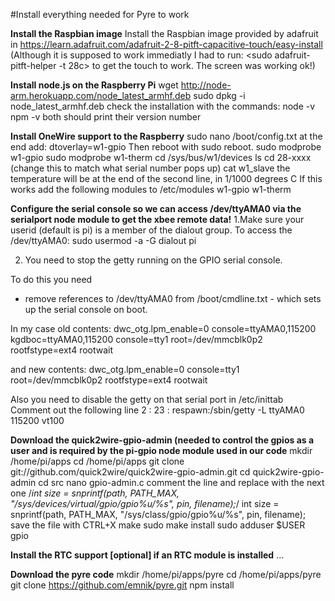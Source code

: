#Install everything needed for Pyre to work

**Install the Raspbian image**
Install the Raspbian image provided by adafruit in https://learn.adafruit.com/adafruit-2-8-pitft-capacitive-touch/easy-install
(Although it is supposed to work immediatly I had to run: <sudo adafruit-pitft-helper -t 28c> to get the touch to work. The screen was working ok!)

**Install node.js on the Raspberry Pi**
wget http://node-arm.herokuapp.com/node_latest_armhf.deb
sudo dpkg -i node_latest_armhf.deb
check the installation with the commands:
node -v
npm -v
both should print their version number

**Install OneWire support to the Raspberry**
sudo nano /boot/config.txt
at the end add:
dtoverlay=w1-gpio
Then reboot with sudo reboot.
sudo modprobe w1-gpio
sudo modprobe w1-therm
cd /sys/bus/w1/devices
ls
cd 28-xxxx (change this to match what serial number pops up)
cat w1_slave
the temperature will be at the end of the second line, in 1/1000 degrees C
If this works add the following modules to /etc/modules
w1-gpio
w1-therm


**Configure the serial console so we can access /dev/ttyAMA0 via the serialport node module to get the xbee remote data!**
1.Make sure your userid (default is pi) is a member of the dialout group. 
To access the /dev/ttyAMA0:
sudo usermod -a -G dialout pi

2. You need to stop the getty running on the GPIO serial console.

To do this you need 
- remove references to /dev/ttyAMA0 from /boot/cmdline.txt - which sets up the serial console on boot.

In my case old contents:
dwc_otg.lpm_enable=0 console=ttyAMA0,115200 kgdboc=ttyAMA0,115200 console=tty1 root=/dev/mmcblk0p2 rootfstype=ext4 rootwait

and new contents:
dwc_otg.lpm_enable=0 console=tty1 root=/dev/mmcblk0p2 rootfstype=ext4 rootwait

Also you need to disable the getty on that serial port in /etc/inittab
Comment out the following line
2 : 23 : respawn:/sbin/getty -L ttyAMA0 115200 vt100


**Download the quick2wire-gpio-admin (needed to control the gpios as a user and is required by the pi-gpio node module used in our code**
mkdir /home/pi/apps
cd /home/pi/apps
git clone git://github.com/quick2wire/quick2wire-gpio-admin.git
cd quick2wire-gpio-admin
cd src
nano gpio-admin.c
comment the line and replace with the next one
/*int size = snprintf(path, PATH_MAX, "/sys/devices/virtual/gpio/gpio%u/%s", pin, filename);*/
int size = snprintf(path, PATH_MAX, "/sys/class/gpio/gpio%u/%s", pin, filename);
save the file with CTRL+X 
make
sudo make install
sudo adduser $USER gpio

**Install the RTC support [optional] if an RTC module is installed**
...

**Download the pyre code**
mkdir /home/pi/apps/pyre
cd /home/pi/apps/pyre
git clone https://github.com/emnik/pyre.git
npm install

